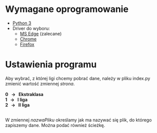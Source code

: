 <h1>Wymagane oprogramowanie</h1>
<ul>
  <li><a href='https://www.python.org/downloads/'>Python 3</a></li>
  <li>Driver do wyboru:
    <ul>
      <li><a href='https://developer.microsoft.com/en-us/microsoft-edge/tools/webdriver/?form=MA13LH#downloads'>MS Edge</a> (zalecane)</li>
      <li><a href='https://developer.chrome.com/docs/chromedriver/downloads'>Chrome</a></li>
      <li><a href='https://github.com/mozilla/geckodriver/releases'>Firefox</a></li>
    </ul>
  </li>
</ul>

<h1>Ustawienia programu</h1>
Aby wybrać, z której ligi chcemy pobrać dane, należy w pliku index.py zmienić wartość zmiennej <i>strona</i>.<br><br>
<b>0 &nbsp; &rarr; &nbsp; Ekstraklasa<br></b>
<b>1 &nbsp; &rarr; &nbsp; I liga<br></b>
<b>2 &nbsp; &rarr; &nbsp; II liga<br></b>
<br>

W zmiennej <i>nazwaPliku</i> określamy jak ma nazywać się plik, do którego zapiszemy dane. Można podać również ścieżkę.
